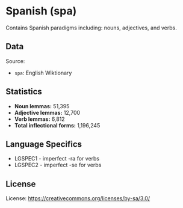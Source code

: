 # Spanish (spa)

Contains Spanish paradigms including: nouns, adjectives, and verbs.


## Data

Source:
- `spa`: English Wiktionary

## Statistics

- **Noun lemmas:** 51,395
- **Adjective lemmas:** 12,700
- **Verb lemmas:** 6,812
- **Total inflectional forms:** 1,196,245


## Language Specifics

- LGSPEC1 - imperfect -ra for verbs
- LGSPEC2 - imperfect -se for verbs

## License

License: https://creativecommons.org/licenses/by-sa/3.0/
